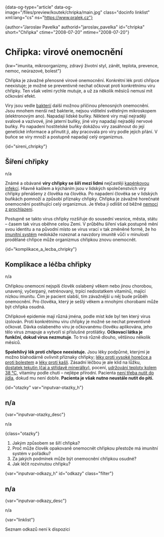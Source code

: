 
{data-og-type="article" data-og-image="/files/preview/koutek/chripka/main.jpg" class="docinfo linklist" xml:lang="cs" ns="https://www.pralek.cz"}

{author="Jaroslav Pavelka" authorid="jaroslav_pavelka" id="chripka" short="Chřipka" ctime="2008-07-20" mtime="2008-07-20"}

# Chřipka: virové onemocnění

<!-- generated attribute kw by user_udpatekw.sh on 2019-01-10, do not edit -->

{kw="imunita, mikroorganizmy, zdravý životní styl, zánět, teplota, prevence, nemoc, neúrazové, bolest"}

Chřipka je závažné přenosné virové onemocnění. Konkrétní lék proti chřipce neexistuje; je možné se preventivně nechat očkovat proti konkrétnímu viru chřipky. Ten však velmi rychle mutuje, a už za několik měsíců nemusí mít očkování efekt.

Viry jsou vedle [bakterií][1] další možnou příčinou přenosných onemocnění. Jsou mnohem menší než bakterie, nejsou viditelní světelným mikroskopem (elektronovým ano). Napadají lidské buňky. Některé viry mají nejraději svalové a vazivové, jiné jaterní buňky, jiné viry napadají nejraději nervové buňky. Po napadení hostitelské buňky dokážou viry zasáhnout do její genetické informace a přinutit ji, aby pracovala pro viry podle jejich přání. V buňce se viry množí a postupně napadají celý organizmus.

{id="sireni_chripky"}

## Šíření chřipky

n/a

Známé a obávané **viry chřipky se šíří mezi lidmi** nejčastěji [kapénkovou infekcí][2]. Hlavně kašlem a kýcháním jsou v lidských společenstvích viry chřipky přenášeny z člověka na člověka. Po napadení člověka se v lidských buňkách pomnoží a způsobí příznaky chřipky. Chřipka je závažné horečnaté onemocnění postihující celý organizmus. Je třeba ji odlišit od běžné [nemoci z prochlazení][3].

Postupně se takto virus chřipky rozšiřuje do sousední vesnice, města, státu – časem tak virus oběhne celou Zemi. V průběhu šíření však postupně mění svou identitu a na původní místo se virus vrací v tak změněné formě, že ho [imunitní systém][4] nedokáže rozeznat a navzdory imunitě vůči v minulosti prodělané chřipce může organizmus chřipkou znovu onemocnět.

{id="komplikace\_a\_lecba_chripky"}

## Komplikace a léčba chřipky

n/a

Chřipkou onemocní nejspíš člověk oslabený věkem nebo jinou chorobou, unavený, vyčerpaný, netrénovaný, trpící nedostatkem vitamínů, mající nízkou imunitu. Čím je pacient slabší, tím závažnější u něj bude průběh onemocnění. Pro člověka, který je sešlý věkem a mnohými chorobami může být chřipka osudná.

Chřipkové epidemie mají různá jména, podle míst kde byl ten který virus izolován. Proti konkrétnímu viru chřipky je možné se nechat preventivně očkovat. Dávka oslabeného viru je očkovanému člověku aplikována, jeho tělo virus zmapuje a vytvoří si příslušné protilátky. **Očkovací látka je funkční, dokud virus nezmutuje**. To trvá různě dlouho, většinou několik měsíců.

**Spolehlivý lék proti chřipce neexistuje.** Jsou léky podpůrné, kterými je možno blahodárně ovlivnit příznaky chřipky; [léky proti vysoké horečce a proti bolestem][5] a [léky proti kašli][6]. Zásadní léčbou je ale klid na lůžku, [dostatek tekutin (čaj a střídavě minerálky)][7], pocení, [udržování teploty kolem 38 °C][3], vitamíny podle chuti – nejlépe přírodní. Pacienta [není třeba nutit do jídla][8], dokud mu není dobře. **Pacienta je však nutno neustále nutit do pití.**

{id="otazky" var="inputvar-otazky_h"}

## n/a

{var="inputvar-otazky_desc"}

n/a

{class="otazky"}

  1. Jakým způsobem se šíří chřipka?
  2. Proč může člověk opakovaně onemocnět chřipkou přestože má imunitní systém v pořádku?
  3. Za jakých podmínek může být onemocnění chřipkou osudné?
  4. Jak léčit rozvinutou chřipku?

{var="inputvar-odkazy_h" id="odkazy" class="filter"}

## n/a

{var="inputvar-odkazy_desc"}

n/a

{var="linklist"}

Seznam odkazů není k dispozici

 [1]: mikroorganizmy
 [2]: ryma_a_smrkani
 [3]: teplota
 [4]: imunita
 [5]: leky_proti_bolesti
 [6]: kasel_a_typy_kasle
 [7]: vodni_rezim
 [8]: funkcni_poruchy_traveni

